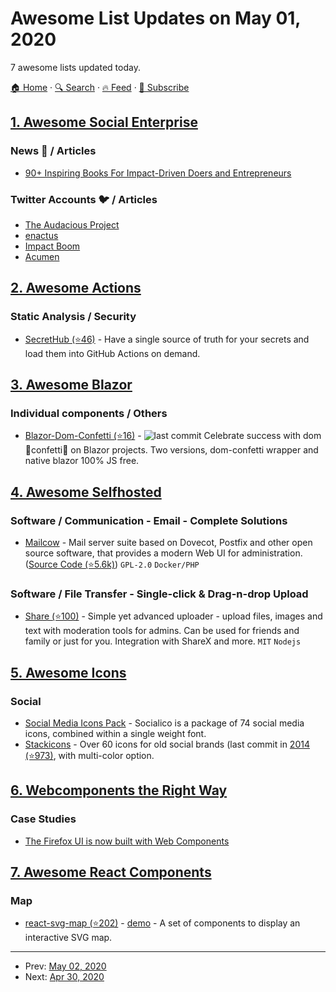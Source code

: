 # Awesome List Updates on May 01, 2020

7 awesome lists updated today.

[🏠 Home](/README.md) · [🔍 Search](https://www.trackawesomelist.com/search/) · [🔥 Feed](https://www.trackawesomelist.com/rss.xml) · [📮 Subscribe](https://trackawesomelist.us17.list-manage.com/subscribe?u=d2f0117aa829c83a63ec63c2f&id=36a103854c)



## [1. Awesome Social Enterprise](/content/RayBB/awesome-social-enterprise/README.md)

### News 📰 / Articles

*   [90+ Inspiring Books For Impact-Driven Doers and Entrepreneurs](https://www.impactboom.org/blog/2020/1/10/90-inspiring-books-for-impact-driven-doers-and-social-entrepreneurs)

### Twitter Accounts 🐦 / Articles

*   [The Audacious Project](https://twitter.com/theaudaciousprj)
*   [enactus](https://twitter.com/enactus)
*   [Impact Boom](https://twitter.com/ImpactBoomOrg)
*   [Acumen](https://twitter.com/Acumen)

## [2. Awesome Actions](/content/sdras/awesome-actions/README.md)

### Static Analysis / Security

*   [SecretHub (⭐46)](https://github.com/secrethub/actions) - Have a single source of truth for your secrets and load them into GitHub Actions on demand.

## [3. Awesome Blazor](/content/AdrienTorris/awesome-blazor/README.md)

### Individual components / Others

*   [Blazor-Dom-Confetti (⭐16)](https://github.com/ctrl-alt-d/blazor-dom-confetti) - ![last commit](https://img.shields.io/github/last-commit/ctrl-alt-d/blazor-dom-confetti?style=flat-square\&cacheSeconds=86400) Celebrate success with dom 🎉confetti🎉 on Blazor projects. Two versions, dom-confetti wrapper and native blazor 100% JS free.

## [4. Awesome Selfhosted](/content/awesome-selfhosted/awesome-selfhosted/README.md)

### Software / Communication - Email - Complete Solutions

*   [Mailcow](https://mailcow.email/) - Mail server suite based on Dovecot, Postfix and other open source software, that provides a modern Web UI for administration. ([Source Code (⭐5.6k)](https://github.com/mailcow/mailcow-dockerized)) `GPL-2.0` `Docker/PHP`

### Software / File Transfer - Single-click & Drag-n-drop Upload

*   [Share (⭐100)](https://github.com/MrDemonWolf/share) - Simple yet advanced uploader - upload files, images and text with moderation tools for admins. Can be used for friends and family or just for you. Integration with ShareX and more. `MIT` `Nodejs`

## [5. Awesome Icons](/content/vkarampinis/awesome-icons/README.md)

### Social

*   [Social Media Icons Pack](https://www.fontfabric.com/fonts/social-media-icons-pack/) - Socialico is a package of 74 social media icons, combined within a single weight font.
*   [Stackicons](http://stackicons.com/) - Over 60 icons for old social brands (last commit in [2014 (⭐973)](https://github.com/parkerbennett/stackicons), with multi-color option.

## [6. Webcomponents the Right Way](/content/mateusortiz/webcomponents-the-right-way/README.md)

### Case Studies

*   [The Firefox UI is now built with Web Components](https://briangrinstead.com/blog/firefox-webcomponents/)

## [7. Awesome React Components](/content/brillout/awesome-react-components/README.md)

### Map

*   [react-svg-map (⭐202)](https://github.com/VictorCazanave/react-svg-map) - [demo](https://victorcazanave.github.io/react-svg-map/) - A set of components to display an interactive SVG map.

---

- Prev: [May 02, 2020](/content/2020/05/02/README.md)
- Next: [Apr 30, 2020](/content/2020/04/30/README.md)